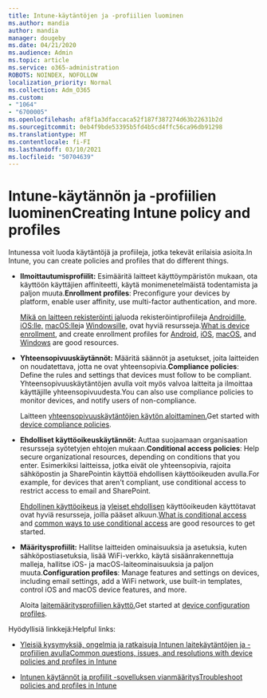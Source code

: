 ```yaml
---
title: Intune-käytäntöjen ja -profiilien luominen
ms.author: mandia
author: mandia
manager: dougeby
ms.date: 04/21/2020
ms.audience: Admin
ms.topic: article
ms.service: o365-administration
ROBOTS: NOINDEX, NOFOLLOW
localization_priority: Normal
ms.collection: Adm_O365
ms.custom:
- "1064"
- "6700005"
ms.openlocfilehash: af8f1a3dfaccaca52f187f387274d63b22631b2d
ms.sourcegitcommit: 0eb4f9bde53395b5fd4b5cd4ffc56ca96db91298
ms.translationtype: MT
ms.contentlocale: fi-FI
ms.lasthandoff: 03/10/2021
ms.locfileid: "50704639"
---
```

# <a name="creating-intune-policy-and-profiles"></a><span data-ttu-id="41a65-102">Intune-käytännön ja -profiilien luominen</span><span class="sxs-lookup"><span data-stu-id="41a65-102">Creating Intune policy and profiles</span></span>

<span data-ttu-id="41a65-103">Intunessa voit luoda käytäntöjä ja profiileja, jotka tekevät erilaisia asioita.</span><span class="sxs-lookup"><span data-stu-id="41a65-103">In Intune, you can create policies and profiles that do different things.</span></span>

- <span data-ttu-id="41a65-104">**Ilmoittautumisprofiilit:** Esimääritä laitteet käyttöympäristön mukaan, ota käyttöön käyttäjien affiniteetti, käytä monimenetelmäistä todentamista ja paljon muuta.</span><span class="sxs-lookup"><span data-stu-id="41a65-104">**Enrollment profiles**: Preconfigure your devices by platform, enable user affinity, use multi-factor authentication, and more.</span></span>

  <span data-ttu-id="41a65-105">[Mikä on laitteen rekisteröinti ja](https://docs.microsoft.com/intune/device-enrollment)luoda rekisteröintiprofiileja [Androidille,](https://docs.microsoft.com/intune/android-enroll) [iOS:lle,](https://docs.microsoft.com/intune/ios-enroll) [macOS:lle](https://docs.microsoft.com/intune/macos-enroll)ja [Windowsille,](https://docs.microsoft.com/intune/windows-enrollment-methods) ovat hyviä resursseja.</span><span class="sxs-lookup"><span data-stu-id="41a65-105">[What is device enrollment](https://docs.microsoft.com/intune/device-enrollment), and create enrollment profiles for [Android](https://docs.microsoft.com/intune/android-enroll), [iOS](https://docs.microsoft.com/intune/ios-enroll), [macOS](https://docs.microsoft.com/intune/macos-enroll), and [Windows](https://docs.microsoft.com/intune/windows-enrollment-methods) are good resources.</span></span>

- <span data-ttu-id="41a65-106">**Yhteensopivuuskäytännöt:** Määritä säännöt ja asetukset, joita laitteiden on noudatettava, jotta ne ovat yhteensopivia.</span><span class="sxs-lookup"><span data-stu-id="41a65-106">**Compliance policies**: Define the rules and settings that devices must follow to be compliant.</span></span> <span data-ttu-id="41a65-107">Yhteensopivuuskäytäntöjen avulla voit myös valvoa laitteita ja ilmoittaa käyttäjille yhteensopivuudesta.</span><span class="sxs-lookup"><span data-stu-id="41a65-107">You can also use compliance policies to monitor devices, and notify users of non-compliance.</span></span>

  <span data-ttu-id="41a65-108">Laitteen [yhteensopivuuskäytäntöjen käytön aloittaminen.](https://docs.microsoft.com/intune/device-compliance-get-started)</span><span class="sxs-lookup"><span data-stu-id="41a65-108">Get started with [device compliance policies](https://docs.microsoft.com/intune/device-compliance-get-started).</span></span>
- <span data-ttu-id="41a65-109">**Ehdolliset käyttöoikeuskäytännöt:** Auttaa suojaamaan organisaation resursseja syötetyjen ehtojen mukaan.</span><span class="sxs-lookup"><span data-stu-id="41a65-109">**Conditional access policies**: Help secure organizational resources, depending on conditions that you enter.</span></span> <span data-ttu-id="41a65-110">Esimerkiksi laitteissa, jotka eivät ole yhteensopivia, rajoita sähköpostin ja SharePointin käyttöä ehdollisen käyttöoikeuden avulla.</span><span class="sxs-lookup"><span data-stu-id="41a65-110">For example, for devices that aren't compliant, use conditional access to restrict access to email and SharePoint.</span></span>

  <span data-ttu-id="41a65-111">[Ehdollinen käyttöoikeus ja](https://docs.microsoft.com/intune/conditional-access) [yleiset ehdollisen](https://docs.microsoft.com/intune/conditional-access-intune-common-ways-use) käyttöoikeuden käyttötavat ovat hyviä resursseja, joilla pääset alkuun.</span><span class="sxs-lookup"><span data-stu-id="41a65-111">[What is conditional access](https://docs.microsoft.com/intune/conditional-access) and [common ways to use conditional access](https://docs.microsoft.com/intune/conditional-access-intune-common-ways-use) are good resources to get started.</span></span>

- <span data-ttu-id="41a65-112">**Määritysprofiilit:** Hallitse laitteiden ominaisuuksia ja asetuksia, kuten sähköpostiasetuksia, lisää WiFi-verkko, käytä sisäänrakennettuja malleja, hallitse iOS- ja macOS-laiteominaisuuksia ja paljon muuta.</span><span class="sxs-lookup"><span data-stu-id="41a65-112">**Configuration profiles**: Manage features and settings on devices, including email settings, add a WiFi network, use built-in templates, control iOS and macOS device features, and more.</span></span>

  <span data-ttu-id="41a65-113">Aloita [laitemääritysprofiilien käyttö.](https://docs.microsoft.com/intune/device-profiles)</span><span class="sxs-lookup"><span data-stu-id="41a65-113">Get started at [device configuration profiles](https://docs.microsoft.com/intune/device-profiles).</span></span>

<span data-ttu-id="41a65-114">Hyödyllisiä linkkejä:</span><span class="sxs-lookup"><span data-stu-id="41a65-114">Helpful links:</span></span>

- [<span data-ttu-id="41a65-115">Yleisiä kysymyksiä, ongelmia ja ratkaisuja Intunen laitekäytäntöjen ja -profiilien avulla</span><span class="sxs-lookup"><span data-stu-id="41a65-115">Common questions, issues, and resolutions with device policies and profiles in Intune</span></span>](https://docs.microsoft.com/intune/device-profile-troubleshoot)

- [<span data-ttu-id="41a65-116">Intunen käytännöt ja profiilit -sovelluksen vianmääritys</span><span class="sxs-lookup"><span data-stu-id="41a65-116">Troubleshoot policies and profiles in Intune</span></span>](https://docs.microsoft.com/troubleshoot/mem/intune/troubleshoot-policies-in-microsoft-intune)
